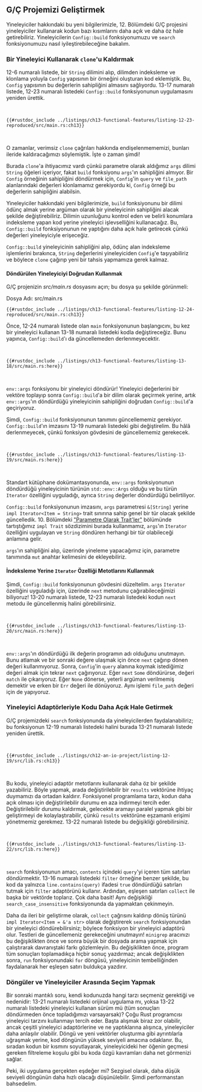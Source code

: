 ## G/Ç Projemizi Geliştirmek

Yineleyiciler hakkındaki bu yeni bilgilerimizle, 12. Bölümdeki G/Ç projesini yineleyiciler kullanarak kodun bazı kısımlarını daha açık ve daha öz hale getirebiliriz. Yineleyicilerin `Config::build` fonksiyonumuzu ve `search` fonksiyonumuzu nasıl iyileştirebileceğine bakalım.

### Bir Yineleyici Kullanarak `clone`'u Kaldırmak

12-6 numaralı listede, bir `String` dilimini alıp, dilimden indeksleme ve klonlama yoluyla `Config` yapısının bir örneğini oluşturan kod eklemiştik. Bu, `Config` yapısının bu değerlerin sahipliğini almasını sağlıyordu. 13-17 numaralı listede, 12-23 numaralı listedeki `Config::build` fonksiyonunun uygulamasını yeniden ürettik.

<Listing number="13-17" file-name="src/main.rs" caption="12-23 numaralı listeden `Config::build` fonksiyonunun yeniden üretimi">

```rust,ignore
{{#rustdoc_include ../listings/ch13-functional-features/listing-12-23-reproduced/src/main.rs:ch13}}
```

</Listing>

O zamanlar, verimsiz `clone` çağrıları hakkında endişelenmememizi, bunları ileride kaldıracağımızı söylemiştik. İşte o zaman şimdi!

Burada `clone`'a ihtiyacımız vardı çünkü parametre olarak aldığımız `args` dilimi `String` öğeleri içeriyor, fakat `build` fonksiyonu `args`'ın sahipliğini almıyor. Bir `Config` örneğinin sahipliğini döndürmek için, `Config`'in `query` ve `file_path` alanlarındaki değerleri klonlamamız gerekiyordu ki, `Config` örneği bu değerlerin sahipliğini alabilsin.

Yineleyiciler hakkındaki yeni bilgilerimizle, `build` fonksiyonunu bir dilimi ödünç almak yerine argüman olarak bir yineleyicinin sahipliğini alacak şekilde değiştirebiliriz. Dilimin uzunluğunu kontrol eden ve belirli konumlara indeksleme yapan kod yerine yineleyici işlevselliğini kullanacağız. Bu, `Config::build` fonksiyonunun ne yaptığını daha açık hale getirecek çünkü değerleri yineleyiciyle erişeceğiz.

`Config::build` yineleyicinin sahipliğini alıp, ödünç alan indeksleme işlemlerini bırakınca, `String` değerlerini yineleyiciden `Config`'e taşıyabiliriz ve böylece `clone` çağırıp yeni bir tahsis yapmamıza gerek kalmaz.

#### Döndürülen Yineleyiciyi Doğrudan Kullanmak

G/Ç projenizin _src/main.rs_ dosyasını açın; bu dosya şu şekilde görünmeli:

<span class="filename">Dosya Adı: src/main.rs</span>

```rust,ignore
{{#rustdoc_include ../listings/ch13-functional-features/listing-12-24-reproduced/src/main.rs:ch13}}
```

Önce, 12-24 numaralı listede olan `main` fonksiyonunun başlangıcını, bu kez bir yineleyici kullanan 13-18 numaralı listedeki kodla değiştireceğiz. Bunu yapınca, `Config::build`'ı da güncellemeden derlenmeyecektir.

<Listing number="13-18" file-name="src/main.rs" caption="`env::args`'ın döndürdüğü değeri `Config::build`'a geçirmek">

```rust,ignore,does_not_compile
{{#rustdoc_include ../listings/ch13-functional-features/listing-13-18/src/main.rs:here}}
```

</Listing>

`env::args` fonksiyonu bir yineleyici döndürür! Yineleyici değerlerini bir vektöre toplayıp sonra `Config::build`'a bir dilim olarak geçirmek yerine, artık `env::args`'ın döndürdüğü yineleyicinin sahipliğini doğrudan `Config::build`'a geçiriyoruz.

Şimdi, `Config::build` fonksiyonunun tanımını güncellememiz gerekiyor. `Config::build`'ın imzasını 13-19 numaralı listedeki gibi değiştirelim. Bu hâlâ derlenmeyecek, çünkü fonksiyon gövdesini de güncellememiz gerekecek.

<Listing number="13-19" file-name="src/main.rs" caption="`Config::build`'ın imzasını bir yineleyici bekleyecek şekilde güncellemek">

```rust,ignore,does_not_compile
{{#rustdoc_include ../listings/ch13-functional-features/listing-13-19/src/main.rs:here}}
```

</Listing>

Standart kütüphane dokümantasyonunda, `env::args` fonksiyonunun döndürdüğü yineleyicinin türünün `std::env::Args` olduğu ve bu türün `Iterator` özelliğini uyguladığı, ayrıca `String` değerler döndürdüğü belirtiliyor.

`Config::build` fonksiyonunun imzasını, `args` parametresi `&[String]` yerine `impl Iterator<Item = String>` trait sınırına sahip genel bir tür olacak şekilde güncelledik. 10. Bölümdeki ["Parametre Olarak Trait'ler"](ch10-02-traits.html#traits-as-parameters) bölümünde tartıştığımız `impl Trait` sözdizimini burada kullanmamız, `args`'ın `Iterator` özelliğini uygulayan ve `String` döndüren herhangi bir tür olabileceği anlamına gelir.

`args`'ın sahipliğini alıp, üzerinde yineleme yapacağımız için, parametre tanımında `mut` anahtar kelimesini de ekleyebiliriz.

#### İndeksleme Yerine `Iterator` Özelliği Metotlarını Kullanmak

Şimdi, `Config::build` fonksiyonunun gövdesini düzeltelim. `args` `Iterator` özelliğini uyguladığı için, üzerinde `next` metodunu çağırabileceğimizi biliyoruz! 13-20 numaralı listede, 12-23 numaralı listedeki kodun `next` metodu ile güncellenmiş halini görebilirsiniz.

<Listing number="13-20" file-name="src/main.rs" caption="`Config::build` gövdesini yineleyici metotlarıyla değiştirmek">

```rust,ignore,noplayground
{{#rustdoc_include ../listings/ch13-functional-features/listing-13-20/src/main.rs:here}}
```

</Listing>

`env::args`'ın döndürdüğü ilk değerin programın adı olduğunu unutmayın. Bunu atlamak ve bir sonraki değere ulaşmak için önce `next` çağırıp dönen değeri kullanmıyoruz. Sonra, `Config`'in `query` alanına koymak istediğimiz değeri almak için tekrar `next` çağırıyoruz. Eğer `next` `Some` döndürürse, değeri `match` ile çıkarıyoruz. Eğer `None` dönerse, yeterli argüman verilmemiş demektir ve erken bir `Err` değeri ile dönüyoruz. Aynı işlemi `file_path` değeri için de yapıyoruz.

### Yineleyici Adaptörleriyle Kodu Daha Açık Hale Getirmek

G/Ç projemizdeki `search` fonksiyonunda da yineleyicilerden faydalanabiliriz; bu fonksiyonun 12-19 numaralı listedeki halini burada 13-21 numaralı listede yeniden ürettik.

<Listing number="13-21" file-name="src/lib.rs" caption="12-19 numaralı listeden `search` fonksiyonunun uygulaması">

```rust,ignore
{{#rustdoc_include ../listings/ch12-an-io-project/listing-12-19/src/lib.rs:ch13}}
```

</Listing>

Bu kodu, yineleyici adaptör metotlarını kullanarak daha öz bir şekilde yazabiliriz. Böyle yapmak, arada değiştirilebilir bir `results` vektörüne ihtiyaç duymamızı da ortadan kaldırır. Fonksiyonel programlama tarzı, kodun daha açık olması için değiştirilebilir durumu en aza indirmeyi tercih eder. Değiştirilebilir durumu kaldırmak, gelecekte aramayı paralel yapmak gibi bir geliştirmeyi de kolaylaştırabilir, çünkü `results` vektörüne eşzamanlı erişimi yönetmemiz gerekmez. 13-22 numaralı listede bu değişikliği görebilirsiniz.

<Listing number="13-22" file-name="src/lib.rs" caption="`search` fonksiyonunun uygulamasında yineleyici adaptör metotlarını kullanmak">

```rust,ignore
{{#rustdoc_include ../listings/ch13-functional-features/listing-13-22/src/lib.rs:here}}
```

</Listing>

`search` fonksiyonunun amacı, `contents` içindeki `query`'yi içeren tüm satırları döndürmektir. 13-16 numaralı listedeki `filter` örneğine benzer şekilde, bu kod da yalnızca `line.contains(query)` ifadesi `true` döndürdüğü satırları tutmak için `filter` adaptörünü kullanır. Ardından, eşleşen satırları `collect` ile başka bir vektörde toplarız. Çok daha basit! Aynı değişikliği `search_case_insensitive` fonksiyonunda da yapmaktan çekinmeyin.

Daha da ileri bir geliştirme olarak, `collect` çağrısını kaldırıp dönüş türünü `impl Iterator<Item = &'a str>` olarak değiştirerek `search` fonksiyonundan bir yineleyici döndürebilirsiniz; böylece fonksiyon bir yineleyici adaptörü olur. Testleri de güncellemeniz gerekeceğini unutmayın! `minigrep` aracınızı bu değişiklikten önce ve sonra büyük bir dosyada arama yapmak için çalıştırarak davranıştaki farkı gözlemleyin. Bu değişiklikten önce, program tüm sonuçları toplamadıkça hiçbir sonuç yazdırmaz; ancak değişiklikten sonra, `run` fonksiyonundaki `for` döngüsü, yineleyicinin tembelliğinden faydalanarak her eşleşen satırı buldukça yazdırır.

<!-- Eski başlık. Kaldırmayın, bağlantılar bozulabilir. -->

<a id="choosing-between-loops-or-iterators"></a>

### Döngüler ve Yineleyiciler Arasında Seçim Yapmak

Bir sonraki mantıklı soru, kendi kodunuzda hangi tarzı seçmeniz gerektiği ve nedenidir: 13-21 numaralı listedeki orijinal uygulama mı, yoksa 13-22 numaralı listedeki yineleyici kullanan sürüm mü (tüm sonuçları döndürmeden önce topladığımızı varsayarsak)? Çoğu Rust programcısı yineleyici tarzını kullanmayı tercih eder. Başta alışmak biraz zor olabilir, ancak çeşitli yineleyici adaptörlerine ve ne yaptıklarına alışınca, yineleyiciler daha anlaşılır olabilir. Döngü ve yeni vektörler oluşturma gibi ayrıntılarla uğraşmak yerine, kod döngünün yüksek seviyeli amacına odaklanır. Bu, sıradan kodun bir kısmını soyutlayarak, yineleyicideki her öğenin geçmesi gereken filtreleme koşulu gibi bu koda özgü kavramları daha net görmenizi sağlar.

Peki, iki uygulama gerçekten eşdeğer mi? Sezgisel olarak, daha düşük seviyeli döngünün daha hızlı olacağı düşünülebilir. Şimdi performanstan bahsedelim.

[impl-trait]: ch10-02-traits.html#traits-as-parameters
